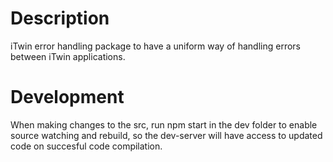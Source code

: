 # Description

iTwin error handling package to have a uniform way of handling errors between iTwin applications.

# Development

When making changes to the src, run npm start in the dev folder to enable source watching and rebuild, so the dev-server will have access to updated code on succesful code compilation.
